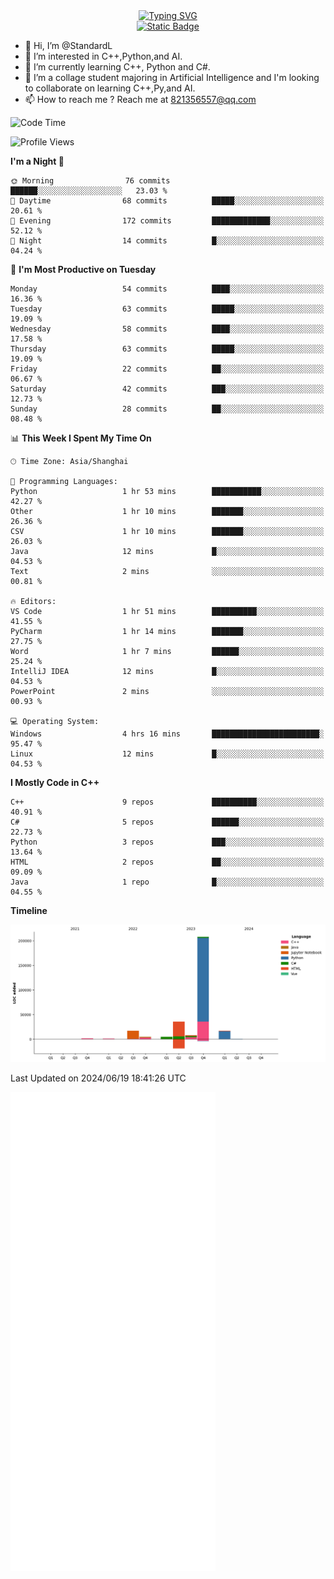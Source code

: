 <!-- Dynamic typing 动态打字 -->
<div align="center">
  <div align="center">
  <a href="https://git.io/typing-svg"><img src="https://readme-typing-svg.demolab.com?font=Tilt+Neon&size=32&pause=1000&center=true&vCenter=true&random=false&width=435&lines=Hello+World!;%E4%BD%A0%E5%A5%BD%EF%BC%8C%E4%B8%96%E7%95%8C%EF%BC%81;%E3%83%8F%E3%83%AD%E3%83%BC%E3%80%81%E3%83%AF%E3%83%BC%E3%83%AB%E3%83%89!" alt="Typing SVG" /></a>
  </div>
</div>

<!-- Profile logo 徽标 -->
<div align="center">
  <a href="https://standardl.github.io">
    <img alt="Static Badge" src="https://img.shields.io/badge/Github.io-Blog-brightgreen?style=for-the-badge&logo=github&link=https%3A%2F%2Fstandardl.github.io">
  </a>
</div>

- 👋 Hi, I’m @StandardL
- 👀 I’m interested in C++,Python,and AI.
- 🌱 I’m currently learning C++, Python and C#.
- 💞️ I’m a collage student majoring in Artificial Intelligence and I'm looking to collaborate on learning C++,Py,and AI.
- 📫 How to reach me ? Reach me at 821356557@qq.com

<!-- Wakatime 数据统计 -->
<!--START_SECTION:waka-->
![Code Time](http://img.shields.io/badge/Code%20Time-4%20hrs%2029%20mins-blue)

![Profile Views](http://img.shields.io/badge/Profile%20Views-142-blue)

**I'm a Night 🦉** 

```text
🌞 Morning                76 commits          ██████░░░░░░░░░░░░░░░░░░░   23.03 % 
🌆 Daytime                68 commits          █████░░░░░░░░░░░░░░░░░░░░   20.61 % 
🌃 Evening                172 commits         █████████████░░░░░░░░░░░░   52.12 % 
🌙 Night                  14 commits          █░░░░░░░░░░░░░░░░░░░░░░░░   04.24 % 
```
📅 **I'm Most Productive on Tuesday** 

```text
Monday                   54 commits          ████░░░░░░░░░░░░░░░░░░░░░   16.36 % 
Tuesday                  63 commits          █████░░░░░░░░░░░░░░░░░░░░   19.09 % 
Wednesday                58 commits          ████░░░░░░░░░░░░░░░░░░░░░   17.58 % 
Thursday                 63 commits          █████░░░░░░░░░░░░░░░░░░░░   19.09 % 
Friday                   22 commits          ██░░░░░░░░░░░░░░░░░░░░░░░   06.67 % 
Saturday                 42 commits          ███░░░░░░░░░░░░░░░░░░░░░░   12.73 % 
Sunday                   28 commits          ██░░░░░░░░░░░░░░░░░░░░░░░   08.48 % 
```


📊 **This Week I Spent My Time On** 

```text
🕑︎ Time Zone: Asia/Shanghai

💬 Programming Languages: 
Python                   1 hr 53 mins        ███████████░░░░░░░░░░░░░░   42.27 % 
Other                    1 hr 10 mins        ███████░░░░░░░░░░░░░░░░░░   26.36 % 
CSV                      1 hr 10 mins        ███████░░░░░░░░░░░░░░░░░░   26.03 % 
Java                     12 mins             █░░░░░░░░░░░░░░░░░░░░░░░░   04.53 % 
Text                     2 mins              ░░░░░░░░░░░░░░░░░░░░░░░░░   00.81 % 

🔥 Editors: 
VS Code                  1 hr 51 mins        ██████████░░░░░░░░░░░░░░░   41.55 % 
PyCharm                  1 hr 14 mins        ███████░░░░░░░░░░░░░░░░░░   27.75 % 
Word                     1 hr 7 mins         ██████░░░░░░░░░░░░░░░░░░░   25.24 % 
IntelliJ IDEA            12 mins             █░░░░░░░░░░░░░░░░░░░░░░░░   04.53 % 
PowerPoint               2 mins              ░░░░░░░░░░░░░░░░░░░░░░░░░   00.93 % 

💻 Operating System: 
Windows                  4 hrs 16 mins       ████████████████████████░   95.47 % 
Linux                    12 mins             █░░░░░░░░░░░░░░░░░░░░░░░░   04.53 % 
```

**I Mostly Code in C++** 

```text
C++                      9 repos             ██████████░░░░░░░░░░░░░░░   40.91 % 
C#                       5 repos             ██████░░░░░░░░░░░░░░░░░░░   22.73 % 
Python                   3 repos             ███░░░░░░░░░░░░░░░░░░░░░░   13.64 % 
HTML                     2 repos             ██░░░░░░░░░░░░░░░░░░░░░░░   09.09 % 
Java                     1 repo              █░░░░░░░░░░░░░░░░░░░░░░░░   04.55 % 
```



**Timeline**

![Lines of Code chart](https://raw.githubusercontent.com/StandardL/StandardL/main/assets/bar_graph.png)


 Last Updated on 2024/06/19 18:41:26 UTC
<!--END_SECTION:waka-->

<img align="center" src="/github-metrics.svg" alt="Metrics" width="65%" />

<!---
StandardL/StandardL is a ✨ special ✨ repository because its `README.md` (this file) appears on your GitHub profile.
You can click the Preview link to take a look at your changes.
--->
